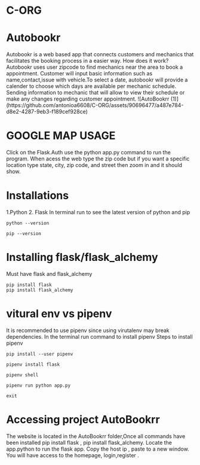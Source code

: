 # C-ORG 

<h1>Autobookr</h1>
<p> Autobookr is a web based app that connects customers and mechanics that facilitates the booking process in a easier way. How does it work?
Autobookr uses user zipcode to find mechanics near the area to book a appointment. Customer will input basic information such as name,contact,issue with vehicle.To select a date, autobookr will provide a calender to choose which days are available per mechanic schedule. Sending information to mechanic that will allow to view their schedule or make any changes regarding customer appointment.
![AutoBookrr (1)](https://github.com/antonioa6608/C-ORG/assets/90696477/a487e784-d8e2-4287-9eb3-f189cef928ce)

</p>
<h1> GOOGLE MAP USAGE</h1>
<p> Click on the Flask.Auth use the python app.py command to run the program. When acess the web type the zip code but if you want a specific location type state, city, zip code, and 
street then zoom in and it should show.  </p>

<h1>Installations</h1>
<p> 1.Python
2. Flask
In terminal run to see the latest version of python and pip </p>

```
python --version
```
```
pip --version 
```
<h1>Installing flask/flask_alchemy </h1>
<p>Must have flask and flask_alchemy </p>

```
pip install flask
pip install flask_alchemy 

```



<h1>vitural env vs pipenv </h1>
<p> It is recommended to use pipenv since using virutalenv may break dependencies. 
  In the terminal run command to install pipenv 
  Steps to install pipenv
</p>

```
pip install --user pipenv 
```
```
pipenv install flask 
```
```
pipenv shell 
```
```
pipenv run python app.py 
```
```
exit
```
<h1> Accessing project AutoBookrr </h1>
<p> The website is located in the AutoBookrr folder,Once all commands have been installed pip install flask , pip install flask_alchemy. Locate the app.python to run the flask app. Copy the host ip , paste to a new window. You will have access to the homepage, login,register . 
</p>

